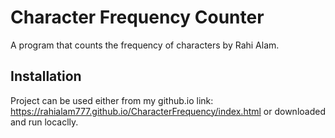 # Character Frequency Counter

A program that counts the frequency of characters by Rahi Alam.

## Installation

Project can be used either from my github.io link: https://rahialam777.github.io/CharacterFrequency/index.html or downloaded and run locaclly.

